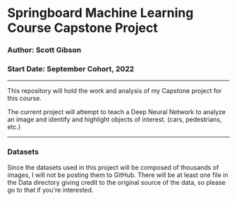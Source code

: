 # Springboard Machine Learning Course Capstone Project

### Author: Scott Gibson
### Start Date: September Cohort, 2022

---

This repository will hold the work and analysis of my Capstone project for this course.

The current project will attempt to teach a Deep Neural Network to analyze an image and
identify and highlight objects of interest. (cars, pedestrians, etc.)

---

### Datasets

Since the datasets used in this project will be composed of thousands of images, I will not be
posting them to GitHub. There will be at least one file in the Data directory giving credit to
the original source of the data, so please go to that if you're interested.
